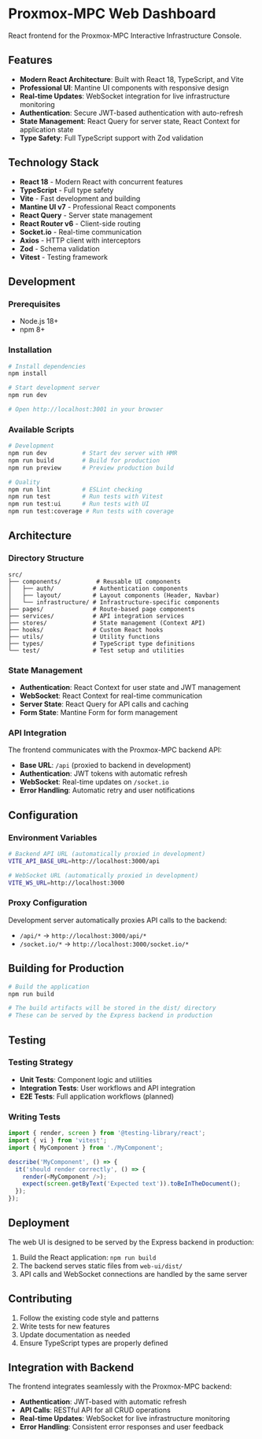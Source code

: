 # Proxmox-MPC Web Dashboard

React frontend for the Proxmox-MPC Interactive Infrastructure Console.

## Features

- **Modern React Architecture**: Built with React 18, TypeScript, and Vite
- **Professional UI**: Mantine UI components with responsive design
- **Real-time Updates**: WebSocket integration for live infrastructure monitoring
- **Authentication**: Secure JWT-based authentication with auto-refresh
- **State Management**: React Query for server state, React Context for application state
- **Type Safety**: Full TypeScript support with Zod validation

## Technology Stack

- **React 18** - Modern React with concurrent features
- **TypeScript** - Full type safety
- **Vite** - Fast development and building
- **Mantine UI v7** - Professional React components
- **React Query** - Server state management
- **React Router v6** - Client-side routing
- **Socket.io** - Real-time communication
- **Axios** - HTTP client with interceptors
- **Zod** - Schema validation
- **Vitest** - Testing framework

## Development

### Prerequisites

- Node.js 18+ 
- npm 8+

### Installation

```bash
# Install dependencies
npm install

# Start development server
npm run dev

# Open http://localhost:3001 in your browser
```

### Available Scripts

```bash
# Development
npm run dev          # Start dev server with HMR
npm run build        # Build for production
npm run preview      # Preview production build

# Quality
npm run lint         # ESLint checking
npm run test         # Run tests with Vitest
npm run test:ui      # Run tests with UI
npm run test:coverage # Run tests with coverage
```

## Architecture

### Directory Structure

```
src/
├── components/          # Reusable UI components
│   ├── auth/           # Authentication components
│   ├── layout/         # Layout components (Header, Navbar)
│   └── infrastructure/ # Infrastructure-specific components
├── pages/              # Route-based page components
├── services/           # API integration services
├── stores/             # State management (Context API)
├── hooks/              # Custom React hooks
├── utils/              # Utility functions
├── types/              # TypeScript type definitions
└── test/               # Test setup and utilities
```

### State Management

- **Authentication**: React Context for user state and JWT management
- **WebSocket**: React Context for real-time communication
- **Server State**: React Query for API calls and caching
- **Form State**: Mantine Form for form management

### API Integration

The frontend communicates with the Proxmox-MPC backend API:

- **Base URL**: `/api` (proxied to backend in development)
- **Authentication**: JWT tokens with automatic refresh
- **WebSocket**: Real-time updates on `/socket.io`
- **Error Handling**: Automatic retry and user notifications

## Configuration

### Environment Variables

```bash
# Backend API URL (automatically proxied in development)
VITE_API_BASE_URL=http://localhost:3000/api

# WebSocket URL (automatically proxied in development)
VITE_WS_URL=http://localhost:3000
```

### Proxy Configuration

Development server automatically proxies API calls to the backend:

- `/api/*` → `http://localhost:3000/api/*`
- `/socket.io/*` → `http://localhost:3000/socket.io/*`

## Building for Production

```bash
# Build the application
npm run build

# The build artifacts will be stored in the dist/ directory
# These can be served by the Express backend in production
```

## Testing

### Testing Strategy

- **Unit Tests**: Component logic and utilities
- **Integration Tests**: User workflows and API integration
- **E2E Tests**: Full application workflows (planned)

### Writing Tests

```typescript
import { render, screen } from '@testing-library/react';
import { vi } from 'vitest';
import { MyComponent } from './MyComponent';

describe('MyComponent', () => {
  it('should render correctly', () => {
    render(<MyComponent />);
    expect(screen.getByText('Expected text')).toBeInTheDocument();
  });
});
```

## Deployment

The web UI is designed to be served by the Express backend in production:

1. Build the React application: `npm run build`
2. The backend serves static files from `web-ui/dist/`
3. API calls and WebSocket connections are handled by the same server

## Contributing

1. Follow the existing code style and patterns
2. Write tests for new features
3. Update documentation as needed
4. Ensure TypeScript types are properly defined

## Integration with Backend

The frontend integrates seamlessly with the Proxmox-MPC backend:

- **Authentication**: JWT-based with automatic refresh
- **API Calls**: RESTful API for all CRUD operations
- **Real-time Updates**: WebSocket for live infrastructure monitoring
- **Error Handling**: Consistent error responses and user feedback
